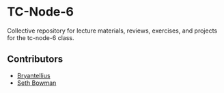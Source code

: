 # TC-Node-6

Collective repository for lecture materials, reviews, exercises, and projects for the tc-node-6 class.

## Contributors

- [Bryantellius](https://github.com/Bryantellius)
- [Seth Bowman](https://github.com/SethBowman)

